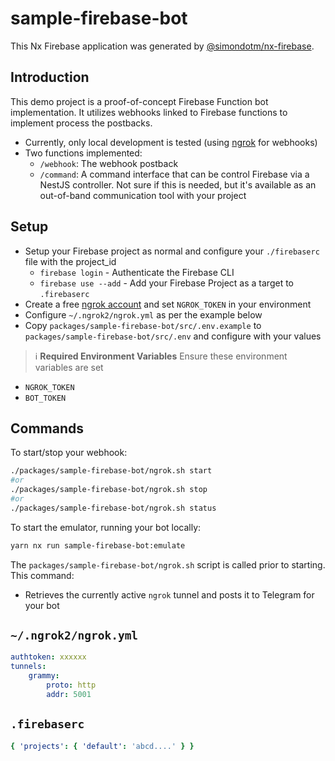 # sample-firebase-bot

This Nx Firebase application was generated by [@simondotm/nx-firebase](https://github.com/simondotm/nx-firebase).

## Introduction

This demo project is a proof-of-concept Firebase Function bot implementation. It utilizes webhooks linked to Firebase functions to implement process the postbacks.

-   Currently, only local development is tested (using [ngrok](https://ngrok.com) for webhooks)
-   Two functions implemented:
    -   `/webhook`: The webhook postback
    -   `/command`: A command interface that can be control Firebase via a NestJS controller. Not sure if this is needed, but it's available as an out-of-band communication tool with your project

## Setup

-   Setup your Firebase project as normal and configure your `./firebaserc` file with the project_id
    -   `firebase login` - Authenticate the Firebase CLI
    -   `firebase use --add` - Add your Firebase Project as a target to `.firebaserc`
-   Create a free [ngrok account](https://ngrok.com) and set `NGROK_TOKEN` in your environment
-   Configure `~/.ngrok2/ngrok.yml` as per the example below
-   Copy `packages/sample-firebase-bot/src/.env.example` to `packages/sample-firebase-bot/src/.env` and configure with your values

> :information_source: **Required Environment Variables** Ensure these environment variables are set

-   `NGROK_TOKEN`
-   `BOT_TOKEN`

## Commands

To start/stop your webhook:

```sh
./packages/sample-firebase-bot/ngrok.sh start
#or
./packages/sample-firebase-bot/ngrok.sh stop
#or
./packages/sample-firebase-bot/ngrok.sh status
```

To start the emulator, running your bot locally:

```sh
yarn nx run sample-firebase-bot:emulate
```

The `packages/sample-firebase-bot/ngrok.sh` script is called prior to starting. This command:

-   Retrieves the currently active `ngrok` tunnel and posts it to Telegram for your bot

## `~/.ngrok2/ngrok.yml`

```yaml
authtoken: xxxxxx
tunnels:
    grammy:
        proto: http
        addr: 5001
```

## `.firebaserc`

```yaml
{ 'projects': { 'default': 'abcd....' } }
```
